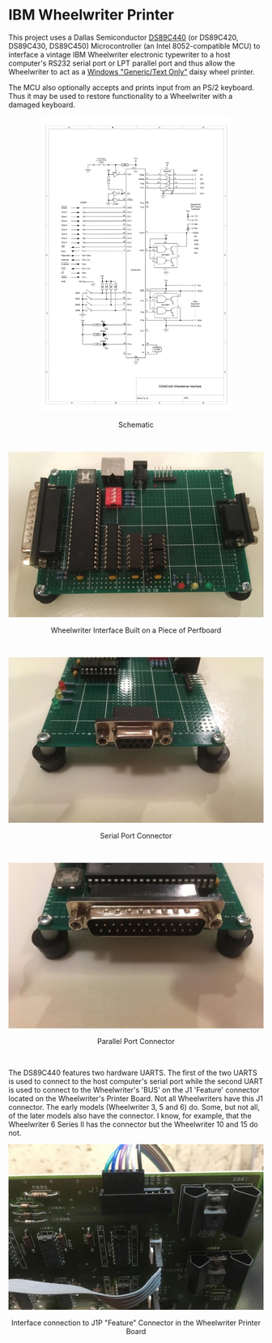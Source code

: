 # IBM Wheelwriter Printer
This project uses a Dallas Semiconductor [DS89C440](https://www.maximintegrated.com/en/products/microcontrollers/DS89C440.html) (or DS89C420, DS89C430, DS89C450) Microcontroller (an Intel 8052-compatible MCU) to interface a vintage IBM Wheelwriter electronic typewriter to a host computer's RS232 serial port or LPT parallel port and thus allow the Wheelwriter to act as a [Windows "Generic/Text Only"](https://youtu.be/nlqU7pKytA4) daisy wheel printer. 

The MCU also optionally accepts and prints input from an PS/2 keyboard. Thus it may be used to restore functionality to a Wheelwriter with a damaged keyboard.

<p align="center"><img src="/images/schematic.png"width=75% height=75%>
<p align="center">Schematic</p><br>
<p align="center"><img src="/images/Wheelwriter%20Interface.jpg"/>
<p align="center">Wheelwriter Interface Built on a Piece of Perfboard</p><br>
<p align="center"><img src="/images/Serial%20Port%20Connector.jpg"/>
<p align="center">Serial Port Connector</p><br>
<p align="center"><img src="/images/Parallel%20Port%20Connector.jpg"/>
<p align="center">Parallel Port Connector</p><br>

The DS89C440 features two hardware UARTS. The first of the two UARTS is used to connect to the host computer's serial port while the second UART is used to connect to the Wheelwriter's 'BUS' on the J1 'Feature' connector located on the Wheelwriter's Printer Board. Not all Wheelwriters have this J1 connector. The early models (Wheelwriter 3, 5 and 6) do. Some, but not all, of the later models also have the connector. I know, for example, that the Wheelwriter 6 Series II has the connector but the Wheelwriter 10 and 15 do not.
<p align="center"><img src="/images/J1P%20Feature%20Connector.jpg"/>
<p align="center">Interface connection to J1P "Feature" Connector in the Wheelwriter Printer Board</p><br>
